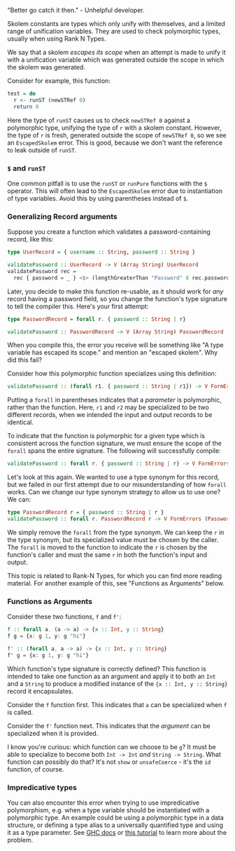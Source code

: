 "Better go catch it then." - Unhelpful developer.

Skolem constants are types which only unify with themselves, and a limited range of unification variables. They are used to check polymorphic types, usually when using Rank N Types.

We say that a skolem _escapes its scope_ when an attempt is made to unify it with a unification variable which was generated outside the scope in which the skolem was generated.

Consider for example, this function:

```purescript
test = do
  r <- runST (newSTRef 0)
  return 0
```

Here the type of `runST` causes us to check `newSTRef 0` against a polymorphic type, unifying the type of `r` with a skolem constant. However, the type of `r` is fresh, generated outside the scope of `newSTRef 0`, so we see an `EscapedSkolem` error. This is good, because we don't want the reference to leak outside of `runST`.

### `$` and `runST`

One common pitfall is to use the `runST` or `runPure` functions with the `$` operator. This will often lead to the `EscapedSkolem` error due to instantiation of type variables. Avoid this by using parentheses instead of `$`.

### Generalizing Record arguments

Suppose you create a function which validates a password-containing record, like this:

``` purescript
type UserRecord = { username :: String, password :: String }

validatePassword :: UserRecord -> V (Array String) UserRecord
validatePassword rec =
  rec { password = _ } <$> (lengthGreaterThan "Password" 8 rec.password *> pure rec.password)
```

Later, you decide to make this function re-usable, as it should work for *any* record having a password field, so you change the function's type signature to tell the compiler this. Here's your first attempt:

``` purescript
type PasswordRecord = forall r. { password :: String | r}

validatePassword :: PasswordRecord -> V (Array String) PasswordRecord
```

When you compile this, the error you receive will be something like "A type variable has escaped its scope." and mention an "escaped skolem". Why did this fail?

Consider how this polymorphic function specializes using this definition:

``` purescript
validatePassword :: (forall r1. { password :: String | r1}) -> V FormErrors (forall r2. { password :: String | r2})
```

Putting a `forall` in parentheses indicates that a *parameter* is polymorphic, rather than the function. Here, `r1` and `r2` may be specialized to be two different records, when we intended the input and output records to be identical.

To indicate that the function is polymorphic for a given type which is consistent across the function signature, we must ensure the scope of the `forall` spans the entire signature. The following will successfully compile:

``` purescript
validatePassword :: forall r. { password :: String | r} -> V FormErrors { password :: String | r}
```

Let's look at this again. We wanted to use a type synonym for this record, but we failed in our first attempt due to our misunderstanding of how `forall` works. Can we change our type synonym strategy to allow us to use one? We can:

``` purescript
type PasswordRecord r = { password :: String | r }
validatePassword :: forall r. PasswordRecord r -> V FormErrors (PasswordRecord r)
```

We simply remove the `forall` from the type synonym. We can keep the `r` in the type synonym, but its specialized value must be chosen by the caller. The `forall` is moved to the function to indicate the `r` is chosen by the function's caller and must the same `r` in both the function's input and output.

This topic is related to Rank-N Types, for which you can find more reading material. For another example of this, see "Functions as Arguments" below.

### Functions as Arguments

Consider these two functions, `f` and `f'`:

``` purescript
f :: forall a. (a -> a) -> {x :: Int, y :: String}
f g = {x: g 1, y: g "hi"}

f' :: (forall a. a -> a) -> {x :: Int, y :: String}
f' g = {x: g 1, y: g "hi"}
```

Which function's type signature is correctly defined? This function is intended to take one function as an argument and apply it to both an `Int` and a `String` to produce a modified instance of the `{x :: Int, y :: String}` record it encapsulates.

Consider the `f` function first. This indicates that `a` can be specialized when `f` is called.

Consider the `f'` function next. This indicates that the *argument* can be specialized when it is provided.

I know you're curious: which function can we choose to be `g`? It must be able to specialize to become both `Int -> Int` *and* `String -> String`. What function can possibly do that? It's not `show` or `unsafeCoerce` - it's the `id` function, of course.

### Impredicative types

You can also encounter this error when trying to use impredicative polymorphism, e.g. when a type variable should be instantiated with a polymorphic type. An example could be using a polymorphic type in a data structure, or defining a type alias to a universally quantified type and using it as a type parameter. See [GHC docs](https://ghc.haskell.org/trac/ghc/wiki/ImpredicativePolymorphism) or [this tutorial](http://jozefg.bitbucket.org/posts/2014-12-23-impredicative.html) to learn more about the problem.

